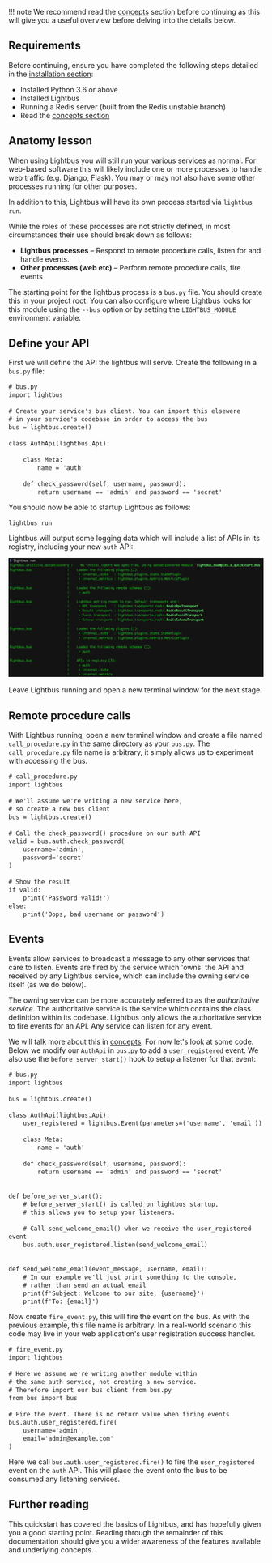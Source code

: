 !!! note
    We recommend read the [concepts](concepts.md) section before continuing
    as this will give you a useful overview before delving into the details
    below.

## Requirements

Before continuing, ensure you have completed the following steps detailed in
the [installation section](installation.md):

* Installed Python 3.6 or above
* Installed Lightbus
* Running a Redis server (built from the Redis unstable branch)
* Read the [concepts section](concepts.md)

## Anatomy lesson

When using Lightbus you will still run your various services
as normal. For web-based software this will likely include one or more
processes to handle web traffic (e.g. Django, Flask).
You may or may not also have some other processes running for other purposes.

In addition to this, Lightbus will have its own process started via
`lightbus run`.

While the roles of these processes are not strictly defined, in most
circumstances their use should break down as follows:

* **Lightbus processes** – Respond to remote procedure calls, listen for
  and handle events.
* **Other processes (web etc)** – Perform remote procedure calls, fire events

The starting point for the lightbus process is a `bus.py` file. You
should create this in your project root. You can also configure
where Lightbus looks for this module using the `--bus` option or
by setting the `LIGHTBUS_MODULE` environment variable.

## Define your API

First we will define the API the lightbus will serve.
Create the following in a `bus.py` file:

```python3
# bus.py
import lightbus

# Create your service's bus client. You can import this elsewere
# in your service's codebase in order to access the bus
bus = lightbus.create()

class AuthApi(lightbus.Api):

    class Meta:
        name = 'auth'

    def check_password(self, username, password):
        return username == 'admin' and password == 'secret'

```

You should now be able to startup Lightbus as follows:

```
lightbus run
```

Lightbus will output some logging data which will include a list of
APIs in its registry, including your new `auth` API:

![lightbus run output][lightbus-run]

Leave Lightbus running and open a new terminal window for the next stage.

## Remote procedure calls

With Lightbus running, open a new terminal window and create a file named
`call_procedure.py` in the same directory as your `bus.py`. The
`call_procedure.py` file name is arbitrary, it simply allows us to
experiment with accessing the bus.

```python3
# call_procedure.py
import lightbus

# We'll assume we're writing a new service here,
# so create a new bus client
bus = lightbus.create()

# Call the check_password() procedure on our auth API
valid = bus.auth.check_password(
    username='admin',
    password='secret'
)

# Show the result
if valid:
    print('Password valid!')
else:
    print('Oops, bad username or password')
```

## Events

Events allow services to broadcast a message to any other services that
care to listen. Events are fired by the service which 'owns' the API and
received by any Lightbus service, which can include the owning service itself
(as we do below).

The owning service can be more accurately referred to as the
*authoritative service*. The authoritative service is the service
which contains the class definition within its codebase. Lightbus only
allows the authoritative service to fire events for an API. Any service can
listen for any event.

We will talk more about this in [concepts](concepts.md). For now let's look
at some code. Below we modify our `AuthApi` in `bus.py` to add a `user_registered`
event. We also use the `before_server_start()` hook to setup a listener for
that event:


```python3
# bus.py
import lightbus

bus = lightbus.create()

class AuthApi(lightbus.Api):
    user_registered = lightbus.Event(parameters=('username', 'email'))

    class Meta:
        name = 'auth'

    def check_password(self, username, password):
        return username == 'admin' and password == 'secret'


def before_server_start():
    # before_server_start() is called on lightbus startup,
    # this allows you to setup your listeners.

    # Call send_welcome_email() when we receive the user_registered event
    bus.auth.user_registered.listen(send_welcome_email)


def send_welcome_email(event_message, username, email):
    # In our example we'll just print something to the console,
    # rather than send an actual email
    print(f'Subject: Welcome to our site, {username}')
    print(f'To: {email}')
```

Now create `fire_event.py`, this will fire the event on the bus.
As with the previous example, this file name is arbitrary.
In a real-world scenario this code may live in your web application's
user registration success handler.

```python3
# fire_event.py
import lightbus

# Here we assume we're writing another module within
# the same auth service, not creating a new service.
# Therefore import our bus client from bus.py
from bus import bus

# Fire the event. There is no return value when firing events
bus.auth.user_registered.fire(
    username='admin',
    email='admin@example.com'
)
```


Here we call `bus.auth.user_registered.fire()` to fire the `user_registered` event on
the `auth` API. This will place the event onto the bus to be consumed any
listening services.

## Further reading

This quickstart has covered the basics of Lightbus, and has hopefully given you a
good starting point. Reading through the remainder of this documentation should give you
a wider awareness of the features available and underlying concepts.


[lightbus-run]: static/images/quickstart-lightbus-run.png
